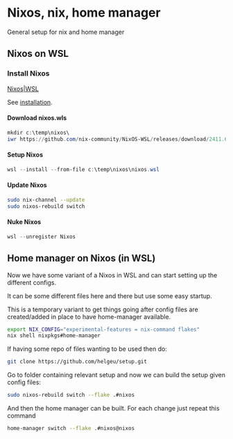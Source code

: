# Nixos, nix, home manager

General setup for nix and home manager

## Nixos on WSL

### Install Nixos

[Nixos|WSL](https://nix-community.github.io/NixOS-WSL/)

See [installation](https://nix-community.github.io/NixOS-WSL/install.html).

#### Download nixos.wls

```powershell
mkdir c:\temp\nixos\
iwr https://github.com/nix-community/NixOS-WSL/releases/download/2411.6.0/nixos.wsl -outfile c:\temp\nixos\nixos.wsl
```

#### Setup Nixos

```powershell
wsl --install --from-file c:\temp\nixos\nixos.wsl
```

#### Update Nixos

```bash
sudo nix-channel --update
sudo nixos-rebuild switch
```

#### Nuke Nixos

```powershell
wsl --unregister Nixos
```

## Home manager on Nixos (in WSL)

Now we have some variant of a Nixos in WSL and can start setting up the different configs.

It can be some different files here and there but use some easy startup.

This is a temporary variant to get things going after config files are created/added in place to have home-manager available.


```bash
export NIX_CONFIG="experimental-features = nix-command flakes"
nix shell nixpkgs#home-manager
```

If having some repo of files wanting to be used then do:

```bash
git clone https://github.com/helgeu/setup.git
```
Go to folder containing relevant setup and now we can build the setup given config files:

```bash
sudo nixos-rebuild switch --flake .#nixos
```

And then the home manager can be built. For each change just repeat this command

```bash
home-manager switch --flake .#nixos@nixos
```
